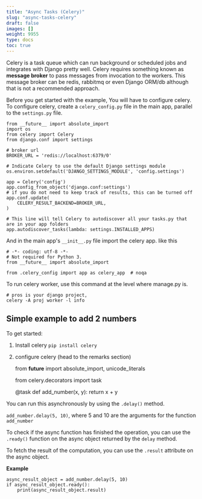 ```yaml
---
title: "Async Tasks (Celery)"
slug: "async-tasks-celery"
draft: false
images: []
weight: 9955
type: docs
toc: true
---
```


Celery is a task queue which can run background or scheduled jobs and integrates with Django pretty well. 
Celery requires something known as **message broker** to pass messages from invocation to the workers. This message broker can be redis, rabbitmq or even Django ORM/db although that is not a recommended approach. 

Before you get started with the example, You will have to configure celery.  To configure celery, create a `celery_config.py` file in the main app, parallel to the `settings.py` file.

    from __future__ import absolute_import
    import os
    from celery import Celery
    from django.conf import settings
    
    # broker url 
    BROKER_URL = 'redis://localhost:6379/0'
    
    # Indicate Celery to use the default Django settings module
    os.environ.setdefault('DJANGO_SETTINGS_MODULE', 'config.settings')
    
    app = Celery('config')
    app.config_from_object('django.conf:settings')
    # if you do not need to keep track of results, this can be turned off
    app.conf.update(
        CELERY_RESULT_BACKEND=BROKER_URL,
    )
    
    # This line will tell Celery to autodiscover all your tasks.py that are in your app folders
    app.autodiscover_tasks(lambda: settings.INSTALLED_APPS)


And in the main app's `__init__.py` file import the celery app. like this

    # -*- coding: utf-8 -*- 
    # Not required for Python 3. 
    from __future__ import absolute_import
    
    from .celery_config import app as celery_app  # noqa

To run celery worker, use this command at the level where manage.py is. 

```
# pros is your django project, 
celery -A proj worker -l info
```

## Simple example to add 2 numbers
To get started:

1. Install celery `pip install celery`
2. configure celery (head to the remarks section)


    from __future__ import absolute_import, unicode_literals
    
    from celery.decorators import task
    
    
    @task
    def add_number(x, y):
        return x + y


You can run this asynchronously by using the `.delay()` method. 

`add_number.delay(5, 10)`, where 5 and 10 are the arguments for the function `add_number`

To check if the async function has finished the operation, you can use the `.ready()` function on the async object returned by the `delay` method.

To fetch the result of the computation, you can use the `.result` attribute on the async object.

**Example**

    async_result_object = add_number.delay(5, 10)
    if async_result_object.ready():
        print(async_result_object.result)



